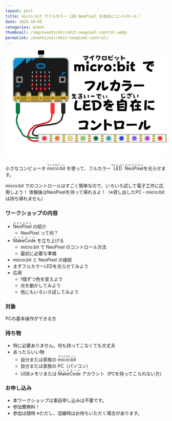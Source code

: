 ```yaml
---
layout: post
title: micro:bit でフルカラー LED NeoPixel を自在にコントロール！
date: 2025-10-05
categories: event
thumbnail: /img/events/microbit-neopixel-control.webp
permalink: /events/microbit-neopixel-control/
---
```


<img class='w-full pb-8' src='/img/events/microbit-neopixel-control.webp' alt='micro:bit でフルカラー LED ネオピクセル（NeoPixel）を自在にコントロール'>

小さなコンピュータ <ruby>micro:bit<rt>マイクロビット</rt></ruby> を使って、フルカラー <ruby>LED<rt>エルイーディ</rt></ruby> <ruby>NeoPixel<rt>ネオピクセル</rt></ruby>を光らせます。

micro:bit でのコントロールはすごく簡単なので、いろいろ試して電子工作に応用しよう！
体験後はNeoPixelを持って帰れるよ！（※貸し出したPC・micro:bit は持ち帰れません）

### ワークショップの内容
- <ruby>NeoPixel<rt>ネオピクセル</rt></ruby> の紹介
  - NeoPixel って何？
- <ruby>MakeCode<rt>メイクコード</rt></ruby> を立ち上げる
  - micro:bit で NeoPixel のコントロール方法
  - 最初に必要な準備
- micro:bit と NeoPixel の接続
- まずフルカラーLEDを光らせてみよう
- 応用
  - 1個ずつ色を変えよう
  - 光を動かしてみよう
  - 他にもいろいろ試してみよう

### 対象
PCの基本操作ができる方

### 持ち物
- 特に必要ありません。何も持ってこなくても大丈夫
- あったらいい物
  - 自分または家族の <ruby>micro:bit<rt>マイクロビット</rt></ruby>
  - 自分または家族の PC（パソコン）
  - USBメモリまたは <ruby>MakeCode<rt>メイクコード</rt></ruby> アカウント（PCを持ってこられない方）

### お申し込み
- 本ワークショップは事前申し込みは不要です。
- 参加費無料！
- 参加は随時
  ※ただし、混雑時はお待ちいただく場合があります。
